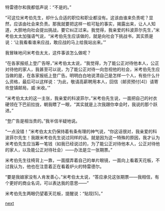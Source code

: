 
特雷德尔和我都低声说：“不是的。”

“可这位米考伯先生，却什么合适的职位和职业都没有。这该由谁来负责呢？显然，应该由社会来负责。那我就要把这样一桩可耻的事实，揭露出来，让人人知道，大胆地向社会提出挑战，要它纠正过来。我觉得，我亲爱的科波菲尔先生，”米考伯太太加强语气说，“米考伯先生应该做的，就是向社会下挑战书，其实质是说：‘让我看看谁来应战，敢应战的马上给我站出来。’”

我冒昧地问米考伯太太，这件事该怎么做呢？

“在各家报纸上登广告呀，”米考伯太太说，“我觉得，为了能公正对待他本人，公正对待他的家人，我甚至可以说，为了能公正对待一向忽视他的社会，米考伯先生应当做的是，在各家报纸上登广告。明明白白地说清自己是怎样一个人，有些什么什么资格，最后可以这样说：‘为此，敬请高薪聘用本人，回信（邮资预付[4]）请寄坎登镇邮局，威·米收。’”

“米考伯太太的这一主张，我亲爱的科波菲尔，”米考伯先生说，一面把自己的衬衣硬领在下巴前拉拢，朝我瞟了一眼，“其实就是上次我跟你幸会时，我说的那个跃进。”

“登广告是相当贵的。”我半信半疑地说。

“一点没错！”米考伯太太仍保持着有条有理的神气说，“你这话很对，我亲爱的科波菲尔先生！我跟米考伯先生说过同样的话。就是因为这一特殊的原因，我才认为米考伯先生应当筹一笔钱（如我已经说过的，为了能公正对待他本人，公正对待他的家人，以及能公正对待社会）——办法是立一张期票。”

米考伯先生往椅背上一靠，一面摆弄着自己的单片眼镜，一面向上看着天花板，不过我认为，他也在注意着正在看着炉火的特雷德尔。

“要是我娘家没有人肯发善心，”米考伯太太说，“答应承兑这张期票——我相信，有个更好的商业名词，可以表达我的意思——”

米考伯先生两眼仍望着天花板，提醒说：“贴现[5]。”

[next](page374.md)